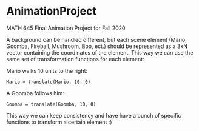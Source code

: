 # AnimationProject
MATH 645 Final Animation Project for Fall 2020

A background can be handled different, but each scene element (Mario, Goomba, Fireball, Mushroom, Boo, ect.) should be represented as a 3xN vector containing the coordinates of the element. This way we can use the same set of transformation functions for each element:

Mario walks 10 units to the right:

`Mario = translate(Mario, 10, 0)`

A Goomba follows him:

`Goomba = translate(Goomba, 10, 0)`

This way we can keep consistency and have have a bunch of specific functions to transform a certain element :)
